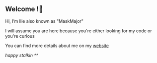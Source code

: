 ## Welcome !👋
<p>Hi, I’m Ilie also known as "MaskMajor"</p>
<p>I will assume you are here because you're either looking for my code or you're curious</p>
<p>You can find more details about me on my <a href="https://maskmajor.neocities.org/">website</a></p>
<p><i>happy stalkin ^^</i></p>

<!---
CIlie23/CIlie23 is a ✨ special ✨ repository because its `README.md` (this file) appears on your GitHub profile.
You can click the Preview link to take a look at your changes.
--->
